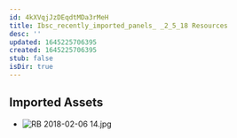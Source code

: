```yaml
---
id: 4kXVqjJzDEqdtMDa3rMeH
title: Ibsc_recently_imported_panels_ _2_5_18 Resources
desc: ''
updated: 1645225706395
created: 1645225706395
stub: false
isDir: true
---
```

## Imported Assets
- ![RB 2018-02-06 14.jpg](/assets/rb-2018-02-06-14.jpg)
